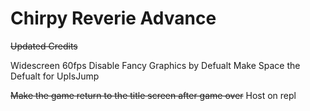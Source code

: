 # Chirpy Reverie Advance

~~Updated Credits~~

Widescreen
60fps
Disable Fancy Graphics by Defualt
Make Space the Defualt for UpIsJump

~~Make the game return to the title screen after game over~~
Host on repl
